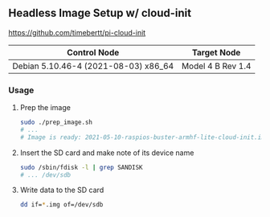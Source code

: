 ## Headless Image Setup w/ cloud-init

https://github.com/timebertt/pi-cloud-init

|Control Node|Target Node|
|---|---|
|Debian 5.10.46-4 (2021-08-03) x86_64|Model 4 B Rev 1.4|

### Usage

1. Prep the image
    ```bash
    sudo ./prep_image.sh
    # ...
    # Image is ready: 2021-05-10-raspios-buster-armhf-lite-cloud-init.img
    ```
1. Insert the SD card and make note of its device name
    ```bash
    sudo /sbin/fdisk -l | grep SANDISK
    # ... /dev/sdb
    ```
1. Write data to the SD card
    ```bash
    dd if=*.img of=/dev/sdb
    ```

